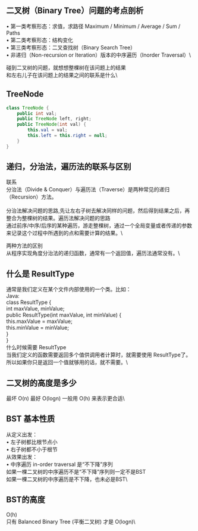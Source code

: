 ## 二叉树（Binary Tree）问题的考点剖析
• 第一类考察形态：求值，求路径 Maximum / Minimum / Average / Sum / Paths\
• 第二类考察形态：结构变化\
• 第三类考察形态：二叉查找树（Binary Search Tree）\
• 非递归（Non-recursion or Iteration）版本的中序遍历（Inorder Traversal）\

碰到二叉树的问题，就想想整棵树在该问题上的结果\
和左右儿子在该问题上的结果之间的联系是什么\

## TreeNode
```java
class TreeNode {
	public int val;
	public TreeNode left, right;
	public TreeNode(int val) {
		this.val = val;
		this.left = this.right = null;
	}
}
```

## 递归，分治法，遍历法的联系与区别
联系\
分治法（Divide & Conquer）与遍历法（Traverse）是两种常见的递归（Recursion）方法。\
\
分治法解决问题的思路,先让左右子树去解决同样的问题，然后得到结果之后，再整合为整棵树的结果。遍历法解决问题的思路\
通过前序/中序/后序的某种遍历，游走整棵树，通过一个全局变量或者传递的参数来记录这个过程中所遇到的点和需要计算的结果。\

两种方法的区别\
从程序实现角度分治法的递归函数，通常有一个返回值，遍历法通常没有。\

## 什么是 ResultType
通常是我们定义在某个文件内部使用的一个类。比如：\
Java:\
class ResultType {\
    int maxValue, minValue;\
    public ResultType(int maxValue, int minValue) {\
        this.maxValue = maxValue;\
        this.minValue = minValue;\
    }\
}\
什么时候需要 ResultType\
当我们定义的函数需要返回多个值供调用者计算时，就需要使用 ResultType了。\
所以如果你只是返回一个值就够用的话，就不需要。\

## 二叉树的高度是多少
最坏 O(n) 最好 O(logn) 一般用 O(h) 来表示更合适\

## BST 基本性质
从定义出发：\
• 左子树都比根节点小\
• 右子树都不小于根节\
从效果出发：\
• 中序遍历 in-order traversal 是“不下降”序列\
如果一棵二叉树的中序遍历不是“不下降”序列则一定不是BST\
如果一棵二叉树的中序遍历是不下降，也未必是BST\

## BST的高度
O(h)\
只有 Balanced Binary Tree (平衡二叉树) 才是 O(logn)\
